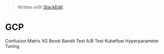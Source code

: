 


> Written with [StackEdit](https://stackedit.io/).
# GCP

Confusion Matrix
XG Boost
Bandit Test
A/B Test
Kubeflow
Hyperparameter Tuning

<!--stackedit_data:
eyJoaXN0b3J5IjpbLTEwMTczNDUyOTldfQ==
-->